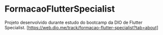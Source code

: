 # FormacaoFlutterSpecialist
Projeto desenvolvido durante estudo do bootcamp da DIO de Flutter Specialist. [https://web.dio.me/track/formacao-flutter-specialist?tab=about]
